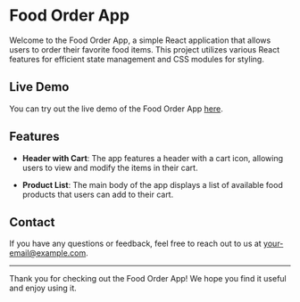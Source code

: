 # Food Order App

Welcome to the Food Order App, a simple React application that allows users to order their favorite food items. This project utilizes various React features for efficient state management and CSS modules for styling.

## Live Demo
You can try out the live demo of the Food Order App [here](#insert-link-to-live-demo).

## Features

- **Header with Cart**: The app features a header with a cart icon, allowing users to view and modify the items in their cart.

- **Product List**: The main body of the app displays a list of available food products that users can add to their cart.

## Contact

If you have any questions or feedback, feel free to reach out to us at [your-email@example.com](mailto:your-email@example.com).

---

Thank you for checking out the Food Order App! We hope you find it useful and enjoy using it.
